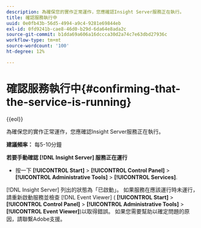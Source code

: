```yaml
---
description: 為確保您的實作正常運作，您應確認Insight Server服務正在執行。
title: 確認服務執行中
uuid: 0e0fb43b-56d5-4994-a9c4-9281e69844eb
exl-id: 0fd9241b-cae8-46d0-b29d-6da64e8ada2c
source-git-commit: b1dda69a606a16dccca30d2a74c7e63dbd27936c
workflow-type: tm+mt
source-wordcount: '100'
ht-degree: 12%

---
```


# 確認服務執行中{#confirming-that-the-service-is-running}

{{eol}}

為確保您的實作正常運作，您應確認Insight Server服務正在執行。

**建議頻率：** 每5-10分鐘

**若要手動確認 [!DNL Insight Server] 服務正在運行**

* 按一下 **[!UICONTROL Start]** > **[!UICONTROL Control Panel]** > **[!UICONTROL Administrative Tools]** > **[!UICONTROL Services]**.

[!DNL Insight Server] 列出的狀態為「已啟動」。 如果服務在應該運行時未運行，請重新啟動服務並檢查 [!DNL Event Viewer] ( **[!UICONTROL Start]** > **[!UICONTROL Control Panel]** > **[!UICONTROL Administrative Tools]** > **[!UICONTROL Event Viewer]**)以取得錯誤。 如果您需要幫助以確定問題的原因，請聯繫Adobe支援。
